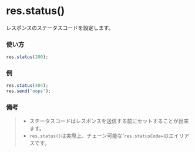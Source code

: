 # res.status()

レスポンスのステータスコードを設定します。

### 使い方
```js
res.status(200);
```

### 例
```javascript
res.status(404);
res.send('oops');
```

### 備考
>+ ステータスコードはレスポンスを送信する前にセットすることが出来ます。
>+ `res.status()`は実際上、チェーン可能な'`res.statusCode=`のエイリアスです。









<docmeta name="uniqueID" value="resstatus819458">
<docmeta name="displayName" value="res.status()">

